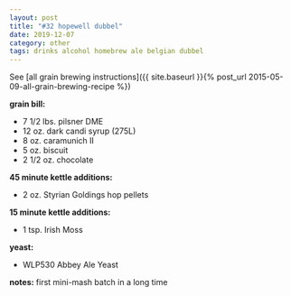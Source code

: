```yaml
---
layout: post
title: "#32 hopewell dubbel"
date: 2019-12-07
category: other
tags: drinks alcohol homebrew ale belgian dubbel
---
```

See  [all grain brewing instructions]({{ site.baseurl }}{% post_url 2015-05-09-all-grain-brewing-recipe %})

**grain bill:**
* 7 1/2 lbs. pilsner DME
* 12 oz. dark candi syrup (275L)
* 8 oz. caramunich II
* 5 oz. biscuit
* 2 1/2 oz. chocolate

**45 minute kettle additions:**
* 2 oz. Styrian Goldings hop pellets

**15 minute kettle additions:**
* 1 tsp. Irish Moss

**yeast:**
* WLP530 Abbey Ale Yeast

**notes:**
first mini-mash batch in a long time
